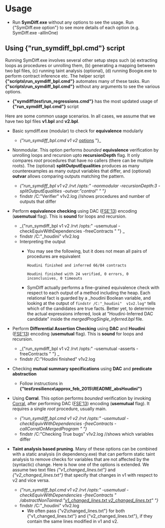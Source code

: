 # Usage
* Run **SymDiff.exe** without any options to see the usage. Run {"SymDiff.exe option"} to see more details of each option (e.g. SymDiff.exe -allInOne)

## Using {"run_symdiff_bpl.cmd"} script
Running SymDiff.exe involves several other setup steps such (a) extracting loops as procedures or unrolling them, (b) generating a mapping between two bpl files, (c) running taint analysis (optional), (d) running Boogie.exe to perform contract inference etc. The helper script **{"scripts\run_symdiff_bpl.cmd"}** automates many of these tasks. Run **{"scripts\run_symdiff_bpl.cmd"}**  without any arguments to see the various options. 
* **{"symdiff\test\run_regressions.cmd"}** has the most updated usage of **{"run_symdiff_bpl.cmd"}** script

Here are some common usage scenarios. In all cases, we assume that we have two bpl files **v1.bpl** and **v2.bpl**. 

* Basic symdiff.exe (modular) to check for **equivalence** modularly
	* _{"run_symdiff_bpl.cmd v1 v2_ [options](options) "}_

* Nonmodular. This option performs _bounded_ **equivalence** verification by unrolling loops and recursion upto **recursionDepth** flag. It only compares _root_ procedures that have no callers (there can be multiple roots).  The (optional) **splitOutputEqualities** produces as many counterexamples as many output variables that differ, and (optional) **outvar** allows comparing outputs matching the pattern. 
	* _{"run_symdiff_bpl v1 v2 /rvt /opts:"  -nonmodular -recursionDepth:3 -splitOutputEqualities  -outvar:\"control\" " "}_
	* findstr /C:"Verifier" v1v2.log //shows procedures and number of outputs that differ

* Perform **equivalence checking** using DAC ([FSE'13](http://research.microsoft.com/apps/pubs/default.aspx?id=193772)) encoding (**usemutual** flag). This is **sound** for loops and recursion. 
	* _{"run_symdiff_bpl v1 v2 /rvt /opts:" -usemutual -checkEquivWithDependencies -freeContracts "  "} _
	* findstr /C:"_houdini" v1v2.log
	* Interpreting the output
		* You may see the following, but it does not mean all pairs of procedures are equivalent
		
			`Houdini finished and inferred 66/84 contracts`
			
			`Houdini finished with 24 verified, 0 errors, 0 inconclusives, 0 timeouts`
			
		* SymDiff actually performs a fine-grained equivalence check with respect to each output of a method including the heap. 
		  Each relational fact is guarded by a _houdini Boolean variable, and looking at the output of `findstr /C:"_houdini" 
		  v1v2.log"` tells which of the candidates are true facts. 
		  Better yet, to determine the actual expressions inferred, look at "Houdini-Inferred DAC candidate" inside the 
		  *mergedProgSingle_inferred.bpl* file.

* Perform **Differential Assertion Checking** using **DAC** and **Houdini** ([FSE'13](http://research.microsoft.com/apps/pubs/default.aspx?id=193772)) encoding (**usemutual** flag). This is **sound** for loops and recursion. 
	* _{"run_symdiff_bpl v1 v2 /rvt /opts:" -usemutual -asserts -freeContracts " "} _
	* findstr /C:"Houdini finished" v1v2.log

* Checking **mutual summary specifications** using **DAC** and **predicate abstraction**
	* Follow instructions in **{"test\resilience\approx_feb_2015\README_absHoudini"}**

* Using **Corral**. This option performs _bounded_ verification by invoking [Corral](http://corral.codeplex.com), after performing DAC ([FSE'13](http://research.microsoft.com/apps/pubs/default.aspx?id=193772)) encoding (**usemutual** flag). It requires a single _root_ procedure, usually main. 
	* _{"run_symdiff_bpl.cmd v1 v2 /rvt /opts:" -usemutual -checkEquivWithDependencies -freeContracts -callCorralOnMergedProgram " "}_
	* findstr /C:"Checking True bugs" v1v2.log //shows which variables differ

* **Taint analysis based pruning**. Many of these options can be combined with a static analysis (in dependency.exe) that can perform static taint analysis to remove checks for variables that are not affected by the (syntactic) change. Here is how one of the options is extended. We assume two text files _{"v1_changed_lines.txt"}_ and _{"v2_changed_lines.txt"}_ that specify that changes in v1 with respect to v2 and vice versa.
	* _{"run_symdiff_bpl.cmd v1 v2 /rvt /opts:" -usemutual -checkEquivWithDependencies -freeContracts  "   /abstractNonTainted:"[v1_changed_lines.txt v2_changed_lines.txt](v1_changed_lines.txt-v2_changed_lines.txt)" "}_
	* findstr /C:"_houdini" v1v2.log
		* We often pass {"v2\changed_lines.txt"} for both {"v1_changed_lines.txt"} and {"v2_changed_lines.txt"}, if they contain the same lines modified in v1 and v2. 


